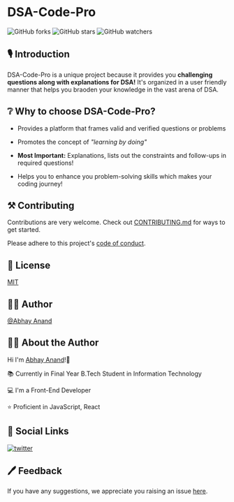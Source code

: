 # DSA-Code-Pro

![GitHub forks](https://img.shields.io/github/forks/Abhay0809/DSA-Series.svg?style=social&label=Fork&maxAge=2592000)
![GitHub stars](https://img.shields.io/github/stars/Abhay0809/DSA-Series.svg?style=social&label=Star&maxAge=2592000)
![GitHub watchers](https://img.shields.io/github/watchers/Abhay0809/DSA-Series.svg?style=social&label=Watch&maxAge=2592000)

## 🎙 Introduction
DSA-Code-Pro is a unique project because it provides you <b>challenging questions along with explanations for DSA!</b> 
It's organized in a user friendly manner that helps you braoden your knowledge in the vast arena of DSA.

## ❔ Why to choose DSA-Code-Pro?
- Provides a platform that frames valid and verified questions or problems

- Promotes the concept of <i>"learning by doing"</i>

- <b>Most Important:</b> Explanations, lists out the constraints and follow-ups in required questions!

- Helps you to enhance you problem-solving skills which makes your coding journey!

## ⚒ Contributing

Contributions are very welcome.
Check out [CONTRIBUTING.md]() for ways to get started.

Please adhere to this project's [code of conduct]().

## 📄 License

[MIT]()

## 👨‍💻 Author 
[@Abhay Anand](https://github.com/Abhay0809)

## 🙋‍♂️ About the Author
Hi I'm [Abhay Anand](https://github.com/Abhay0809)!👋

📚 Currently in Final Year B.Tech Student in Information Technology 

💻 I'm a Front-End Developer 

⭐ Proficient in JavaScript, React

## 🔗 Social Links

[![twitter](https://img.shields.io/badge/twitter-1DA1F2?style=for-the-badge&logo=twitter&logoColor=white)](https://twitter.com/codo__sapien)

## 🖊 Feedback
If you have any suggestions, we appreciate you raising an issue [here](https://github.com/Abhay0809/DSA-Series/pulls).



